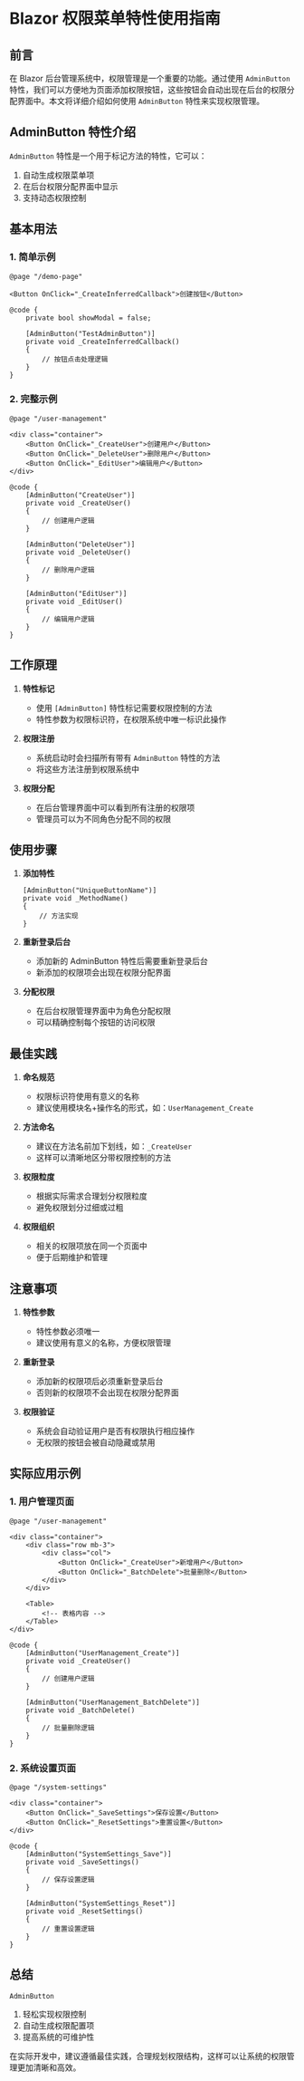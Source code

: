 # Blazor 权限菜单特性使用指南

## 前言

在 Blazor 后台管理系统中，权限管理是一个重要的功能。通过使用 `AdminButton` 特性，我们可以方便地为页面添加权限按钮，这些按钮会自动出现在后台的权限分配界面中。本文将详细介绍如何使用 `AdminButton` 特性来实现权限管理。

## AdminButton 特性介绍

`AdminButton` 特性是一个用于标记方法的特性，它可以：
1. 自动生成权限菜单项
2. 在后台权限分配界面中显示
3. 支持动态权限控制

## 基本用法

### 1. 简单示例

```razor
@page "/demo-page"

<Button OnClick="_CreateInferredCallback">创建按钮</Button>

@code {
    private bool showModal = false;

    [AdminButton("TestAdminButton")]
    private void _CreateInferredCallback()
    {
        // 按钮点击处理逻辑
    }
}
```

### 2. 完整示例

```razor
@page "/user-management"

<div class="container">
    <Button OnClick="_CreateUser">创建用户</Button>
    <Button OnClick="_DeleteUser">删除用户</Button>
    <Button OnClick="_EditUser">编辑用户</Button>
</div>

@code {
    [AdminButton("CreateUser")]
    private void _CreateUser()
    {
        // 创建用户逻辑
    }

    [AdminButton("DeleteUser")]
    private void _DeleteUser()
    {
        // 删除用户逻辑
    }

    [AdminButton("EditUser")]
    private void _EditUser()
    {
        // 编辑用户逻辑
    }
}
```

## 工作原理

1. **特性标记**
   - 使用 `[AdminButton]` 特性标记需要权限控制的方法
   - 特性参数为权限标识符，在权限系统中唯一标识此操作

2. **权限注册**
   - 系统启动时会扫描所有带有 `AdminButton` 特性的方法
   - 将这些方法注册到权限系统中

3. **权限分配**
   - 在后台管理界面中可以看到所有注册的权限项
   - 管理员可以为不同角色分配不同的权限

## 使用步骤

1. **添加特性**
   ```razor
   [AdminButton("UniqueButtonName")]
   private void _MethodName()
   {
       // 方法实现
   }
   ```

2. **重新登录后台**
   - 添加新的 AdminButton 特性后需要重新登录后台
   - 新添加的权限项会出现在权限分配界面

3. **分配权限**
   - 在后台权限管理界面中为角色分配权限
   - 可以精确控制每个按钮的访问权限

## 最佳实践

1. **命名规范**
   - 权限标识符使用有意义的名称
   - 建议使用模块名+操作名的形式，如：`UserManagement_Create`

2. **方法命名**
   - 建议在方法名前加下划线，如：`_CreateUser`
   - 这样可以清晰地区分带权限控制的方法

3. **权限粒度**
   - 根据实际需求合理划分权限粒度
   - 避免权限划分过细或过粗

4. **权限组织**
   - 相关的权限项放在同一个页面中
   - 便于后期维护和管理

## 注意事项

1. **特性参数**
   - 特性参数必须唯一
   - 建议使用有意义的名称，方便权限管理

2. **重新登录**
   - 添加新的权限项后必须重新登录后台
   - 否则新的权限项不会出现在权限分配界面

3. **权限验证**
   - 系统会自动验证用户是否有权限执行相应操作
   - 无权限的按钮会被自动隐藏或禁用

## 实际应用示例

### 1. 用户管理页面
```razor
@page "/user-management"

<div class="container">
    <div class="row mb-3">
        <div class="col">
            <Button OnClick="_CreateUser">新增用户</Button>
            <Button OnClick="_BatchDelete">批量删除</Button>
        </div>
    </div>
    
    <Table>
        <!-- 表格内容 -->
    </Table>
</div>

@code {
    [AdminButton("UserManagement_Create")]
    private void _CreateUser()
    {
        // 创建用户逻辑
    }

    [AdminButton("UserManagement_BatchDelete")]
    private void _BatchDelete()
    {
        // 批量删除逻辑
    }
}
```

### 2. 系统设置页面
```razor
@page "/system-settings"

<div class="container">
    <Button OnClick="_SaveSettings">保存设置</Button>
    <Button OnClick="_ResetSettings">重置设置</Button>
</div>

@code {
    [AdminButton("SystemSettings_Save")]
    private void _SaveSettings()
    {
        // 保存设置逻辑
    }

    [AdminButton("SystemSettings_Reset")]
    private void _ResetSettings()
    {
        // 重置设置逻辑
    }
}
```

## 总结

`AdminButton`  
1. 轻松实现权限控制
2. 自动生成权限配置项
3. 提高系统的可维护性

在实际开发中，建议遵循最佳实践，合理规划权限结构，这样可以让系统的权限管理更加清晰和高效。 